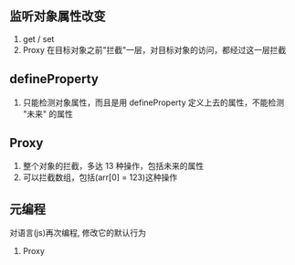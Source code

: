## 监听对象属性改变
1. get / set
2. Proxy
    在目标对象之前"拦截"一层，对目标对象的访问，都经过这一层拦截

## defineProperty
1. 只能检测对象属性，而且是用 defineProperty 定义上去的属性，不能检测 "未来" 的属性

## Proxy
1. 整个对象的拦截，多达 13 种操作，包括未来的属性
2. 可以拦截数组，包括(arr[0] = 123)这种操作

## 元编程 
对语言(js)再次编程, 修改它的默认行为
1. Proxy